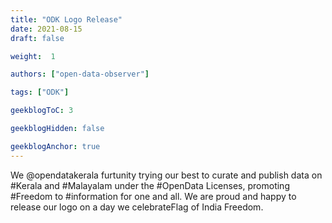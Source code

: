 ```yaml
---
title: "ODK Logo Release"
date: 2021-08-15
draft: false

weight:  1

authors: ["open-data-observer"]

tags: ["ODK"]

geekblogToC: 3

geekblogHidden: false

geekblogAnchor: true
---
```

We @opendatakerala furtunity trying our best to curate and publish data on #Kerala and #Malayalam under the #OpenData Licenses, promoting #Freedom to #information for one and all. We are proud and happy to release our logo on a day we celebrateFlag of India Freedom.
